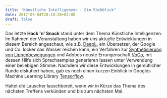 ```yaml
---
title: "Künstliche Intelligenzen - Ein Rückblick"
date: 2017-09-04T20:18:30+02:00
draft: false
---
```


Das letzte **Hack 'n' Snack** stand unter dem Thema Künstliche Intelligenzen.
Im Rahmen der Veranstaltung haben wir uns aktuelle Entwicklungen in diesem
Bereich angeschaut, wie z.B. [DeepL](https://www.deepl.com/translator),
ein Übersetzer, der Google und Co. locker
das Wasser reichen kann, ein Verfahren zur
[Synthetisierung von Lippenbewegungen](https://www.youtube.com/watch?v=9Yq67CjDqvw)
und Adobes neuste Errungenschaft [VoCo](https://www.youtube.com/watch?v=I3l4XLZ59iw),
mit dessen Hilfe sich Sprachsamples generieren
lassen unter Verwendung einer beliebigen Stimme. Nachdem wir diese Entwicklungen
in gemütlicher Runde diskutiert haben, gab es noch einen kurzen Einblick in
Googles Machine Learning Library [Tensorflow](https://www.tensorflow.org).

Haltet die Lauscher lauschbereit, wenn wir in Kürze das Thema des nächsten
Treffens verkünden und bis zum nächsten Mal.
